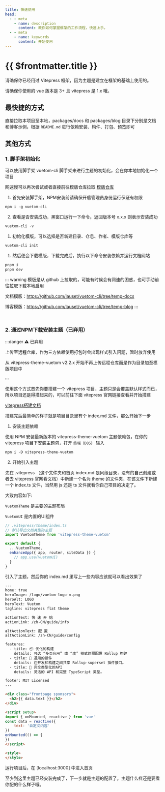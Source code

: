 ```yaml
--- 
title: 快速使用
head:
  - - meta
    - name: description
      content: 教你如何掌握框架的工作流程，快速上手。
  - - meta
    - name: keywords
      content: 开始使用
---
```


# {{ $frontmatter.title }}

请确保你已经用过 Vitepress 框架，因为主题是建立在框架的基础上使用的。

请确保你使用的 vue 版本是 3+ 且 vitepress 是 1.x 哦。

## 最快捷的方式

直接拉取本项目至本地，packages/docs 和 packages/blog 目录下分别是文档和博客示例，根据 `README.md` 进行依赖安装、构件、打包、预览即可

## 其他方式

### **1.** 脚手架初始化

可以使用脚手架 vuetom-cli 脚手架来进行主题的初始化，会在你本地初始化一个项目

网速慢可以再次尝试或者直接前往模版仓库拉取 [模版仓库](https://github.com/lauset/vuetom-cli)

1. 首先安装脚手架，NPM安装前请确保开启管理员身份运行保证有权限

```js light
npm i -g vuetom-cli
```

2. 查看是否安装成功，黑窗口运行一下命令，返回版本号 x.x.x 则表示安装成功

```js light
vuetom-cli -v
```

1. 初始化模版，可以选择是否新建目录、仓息、作者、模版仓库等

```js light
vuetom-cli init
```

1. 然后便会下载模版，下载完成后，执行以下命令安装依赖并运行文档网站

```js light
pnpm i
pnpm dev
```

::: warning
模版是从 github 上拉取的，可能有时候会有网速的困惑，也可手动前往拉取下载本地启用

文档模版：<https://github.com/lauset/vuetom-cli/tree/temp-docs>

博客模版：<https://github.com/lauset/vuetom-cli/tree/temp-blog>
:::

<br/>

### **2.** 通过NPM下载安装主题（已弃用）

:::danger  ⚠️ 已弃用

上传至远程仓库，作为三方依赖使用打包时会出现样式引入问题，暂时放弃使用

从 vitepress-theme-vuetom v2.2.x 开始不再上传远程仓库而是作为目录加至模版项目中

:::

使用这个方式首先你要搭建一个 vitepress 项目，主题只是会覆盖默认样式而已，所以项目还是得搭起来的，可以前往下面 vitepress 官网链接查看并开始搭建

[vitepress搭建文档](https://vitepress.vuejs.org/guide/getting-started.html)

搭建完后最简单的样子就是项目目录里有个 index.md 文件，那么开始下一步

1. 安装主题依赖

使用 NPM 安装最新版本的 vitepress-theme-vuetom 主题依赖包，在你的 vitepress 项目下安装主题包，打开 `终端（DOS）` 输入

```js light
npm i -D vitepress-theme-vuetom
```

2. 开始引入主题
  
先在 .vitepress （这个文件夹和首页 index.md 是同级目录，没有的自己创建或者去 vitepress 官网看文档）中新建一个名为 theme 的文件夹，在该文件下新建一个 index.ts 文件，当然用 js 还是 ts 文件就看你自己项目的决定了。

大致内容如下:

`VuetomTheme` 是主要的主题布局

`VuetomUI` 是内置的UI组件

```javascript light
// .vitepress/theme/index.ts
// 默认导出文档类型的主题
import VuetomTheme from 'vitepress-theme-vuetom' 

export default {
  ...VuetomTheme,
  enhanceApp({ app, router, siteData }) {
    // app.use(VuetomUI)
  }
}
```

引入了主题，然后你的 index.md 里写上一些内容应该就可以看出效果了

```html light
---
home: true
heroImage: /logo/vuetom-logo-m.png
heroAlt: LOGO
heroText: Vuetom
tagline: vitepress flat theme 

actionText: 快 速 开 始
actionLink: /zh-CN/guide/info

altActionText: 配 置
altActionLink: /zh-CN/guide/config

features:
  - title: 📦 优化的构建
    details: 可选 “多页应用” 或 “库” 模式的预配置 Rollup 构建
  - title: 🔩 通用的插件
    details: 在开发和构建之间共享 Rollup-superset 插件接口。
  - title: 🔑 完全类型化的API
    details: 灵活的 API 和完整 TypeScript 类型。

footer: MIT Licensed
---

<div class="frontpage sponsors">
  <h2>{{ data.text }}</h2>
</div>

<script setup>
import { onMounted, reactive } from 'vue'
const data = reactive({
    text: '自定义内容'
})
onMounted(() => {
})
</script>

<style>
</style>
```

运行项目后，在 [localhost:3000] 中进入首页

至少到这里主题已经安装完成了，下一步就是主题的配置了，主题什么样还是要看你配的什么样子哦。
